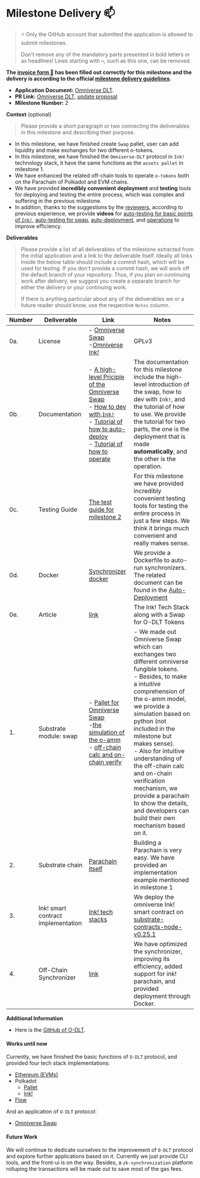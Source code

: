 # Milestone Delivery :mailbox:

> ⚡ Only the GitHub account that submitted the application is allowed to submit milestones. 
> 
> Don't remove any of the mandatory parts presented in bold letters or as headlines! Lines starting with `>`, such as this one, can be removed.

**The [invoice form :pencil:](https://docs.google.com/forms/d/e/1FAIpQLSfmNYaoCgrxyhzgoKQ0ynQvnNRoTmgApz9NrMp-hd8mhIiO0A/viewform) has been filled out correctly for this milestone and the delivery is according to the official [milestone delivery guidelines](https://github.com/w3f/Grants-Program/blob/master/docs/milestone-deliverables-guidelines.md).**  

* **Application Document:** [Omniverse DLT](https://github.com/w3f/Grants-Program/blob/master/applications/Omniverse%20DLT.md).
* **PR Link:** [Omniverse DLT](https://github.com/w3f/Grants-Program/pull/1431), [update proposal](https://github.com/w3f/Grants-Program/pull/1475)
* **Milestone Number:** 2

**Context** (optional)
> Please provide a short paragraph or two connecting the deliverables in this milestone and describing their purpose.

* In this milestone, we have finished create `Swap` pallet, user can add liquidity and make exchanges for two different o-tokens.
* In this milestone, we have finished the `Omniverse-DLT` protocol in `Ink!` technology stack, it have the same functions as the `assets pallet` in milestone 1.
* We have enhanced the related off-chain tools to operate `o-tokens` both on the Parachain of Polkadot and EVM chains.
* We have provided **incredibly convenient** **deployment** and **testing** tools for deploying and testing the entire process, which was complex and suffering in the previous milestone.
* In addition, thanks to the suggestions by the [reviewers](https://github.com/w3f/Grant-Milestone-Delivery/pull/800#issuecomment-1502611594), according to previous experience, we provide **videos** for [auto-testing for basic points of `Ink!`](https://omniversedlt.s3.amazonaws.com/token-swap-test/token-test.mp4), [auto-testing for swap](https://omniversedlt.s3.amazonaws.com/token-swap-test/swap-test.mp4), [auto-deployment](https://omniversedlt.s3.amazonaws.com/auto-deploy-tutorial/Auto-Deployment.mp4), and [operations](https://omniversedlt.s3.amazonaws.com/auto-deploy-tutorial/Auto-Tutorial.mp4) to improve efficiency.  

**Deliverables**
> Please provide a list of all deliverables of the milestone extracted from the initial application and a link to the deliverable itself. Ideally all links inside the below table should include a commit hash, which will be used for testing. If you don't provide a commit hash, we will work off the default branch of your repository. Thus, if you plan on continuing work after delivery, we suggest you create a separate branch for either the delivery or your continuing work. 
> 
> If there is anything particular about any of the deliverables we or a future reader should know, use the respective `Notes` column.

| Number | Deliverable |     Link      | Notes |
| ------------- | ------------- | ------------- |------------- |
| 0a. | License | - [Omniverse Swap](https://github.com/Omniverse-Web3-Labs/omniverse-swap/blob/milestone-2/LICENSE) <br/> -[Omniverse Ink!](https://github.com/Omniverse-Web3-Labs/omniverse-ink/blob/main/LICENSE) | GPLv3  |
| 0b. | Documentation | - [A high-level Priciple of the Omniverse Swap](https://github.com/Omniverse-Web3-Labs/Omniverse-DLT-Introduction/blob/main/docs/High-Level%20Principle%20of%20Omniverse%20Swap.md) <br/> - [How to dev with `Ink!`](https://github.com/Omniverse-Web3-Labs/Omniverse-DLT-Introduction/blob/main/docs/dev-for-Ink!.md) <br/> - [Tutorial of how to auto-deploy](https://github.com/Omniverse-Web3-Labs/Omniverse-DLT-Introduction/blob/main/docs/Auto-Deployment.md) <br/> - [Tutorial of how to operate](https://github.com/Omniverse-Web3-Labs/Omniverse-DLT-Introduction/blob/main/docs/Auto-Tutorial.md) | The documentation for this milestone include the high-level introduction of the swap, how to dev with `Ink!`, and the tutorial of how to use. We provide the tutorial for two parts, the one is the deployment that is made **automatically**, and the other is the operation. |
| 0c. | Testing Guide | [The test guide for milestone 2](https://github.com/Omniverse-Web3-Labs/Omniverse-DLT-Introduction/blob/main/docs/test-guide/m2-test-guide.md) | For this milestone we have provided incredibly convenient testing tools for testing the entire process in just a few steps. We think it brings much convenient and really makes sense. |
| 0d. | Docker | [Synchronizer docker](https://github.com/Omniverse-Web3-Labs/omniverse-synchronizer/tree/milestone-2/docker)| We provide a Dockerfile to auto-run synchronizers. The related document can be found in the [Auto-Deployment](https://github.com/Omniverse-Web3-Labs/Omniverse-DLT-Introduction/blob/main/docs/Auto-Deployment.md#launch-the-auto-synchronizer) |
| 0e. | Article | [link](https://medium.com/@xiyuzheng1984/the-ink-tech-stack-along-with-a-swap-for-o-dlt-tokens-be128bb955e6) | The Ink! Tech Stack along with a Swap for O-DLT Tokens |
| 1. | Substrate module: swap | - [Pallet for Omniverse Swap](https://github.com/Omniverse-Web3-Labs/omniverse-swap/tree/milestone-2/pallets/omni-swap) <br/> -[the simulation of the o-amm](https://github.com/Omniverse-Web3-Labs/o-amm) <br/> - [off-chain calc and on-chain verify](https://github.com/Omniverse-Web3-Labs/O-AMM-ParaSim/tree/main) | - We made out Omniverse Swap which can exchanges two different omniverse fungible tokens. <br/> - Besides, to make a intuitive comprehension of the o-amm model, we provide a simulation based on python (not included in the milestone but makes sense). <br/> - Also for intuitive understanding of the off-chain calc and on-chain verification mechanism, we provide a parachain to show the details, and developers can build their own mechanism based on it. |
| 2. | Substrate chain | [Parachain itself](https://github.com/Omniverse-Web3-Labs/omniverse-swap/tree/milestone-2) | Building a Parachain is very easy. We have provided an implementation example mentioned in milestone 1 |  
| 3. | Ink! smart contract implementation | [Ink! tech stacks](https://github.com/Omniverse-Web3-Labs/omniverse-ink) | We deploy the omniverse Ink! smart contract on [substrate-contracts-node-v0.25.1](https://github.com/paritytech/substrate-contracts-node/releases/tag/v0.25.1) |
| 4. | Off-Chain Synchronizer | [link](https://github.com/Omniverse-Web3-Labs/omniverse-synchronizer/tree/milestone-2) | We have optimized the synchronizer, improving its efficiency, added support for ink! parachain, and provided deployment through Docker. |

**Additional Information**  
* Here is the [GitHub of O-DLT](https://github.com/Omniverse-Web3-Labs). 

#### **Works until now**  

Currently, we have finished the basic functions of `O-DLT` protocol, and provided four tech stack implementations:  

- [Ethereum (EVMs)](https://github.com/Omniverse-Web3-Labs/omniverse-evm/tree/main)
- Polkadot
  - [Pallet](https://github.com/Omniverse-Web3-Labs/omniverse-swap/tree/milestone-2/pallets)
  - [Ink!](https://github.com/Omniverse-Web3-Labs/omniverse-ink)
 - [Flow](https://github.com/Omniverse-Web3-Labs/omniverse-flow)

And an application of `O-DLT` protocol:

- [Omniverse Swap](https://github.com/Omniverse-Web3-Labs/omniverse-swap/tree/milestone-2/pallets/omni-swap)

#### **Future Work**  

We will continue to dedicate ourselves to the improvement of `O-DLT` protocol and explore further applications based on it. Currently we just provide CLI tools, and the front-ui is on the way. Besides, a `zk-synchronization` platform rolluping the transactions will be made out to save most of the gas fees.  
